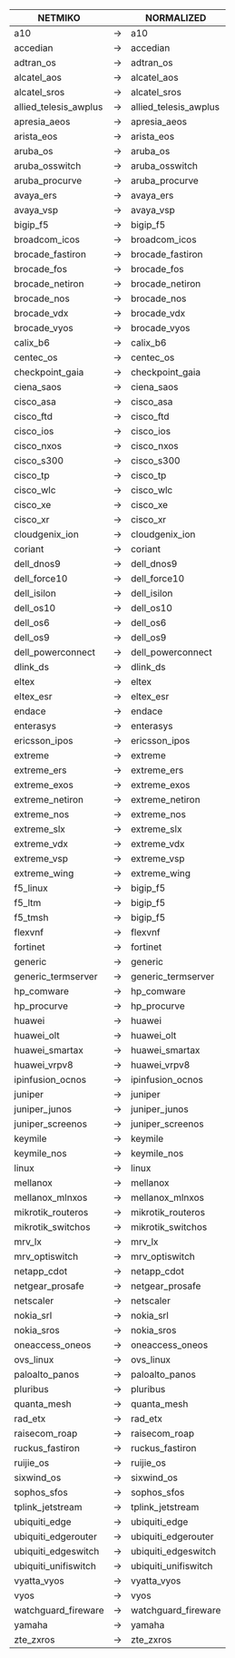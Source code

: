 | NETMIKO | | NORMALIZED |
| ---------- | -- | ------ |
| a10 | → | a10 |
| accedian | → | accedian |
| adtran_os | → | adtran_os |
| alcatel_aos | → | alcatel_aos |
| alcatel_sros | → | alcatel_sros |
| allied_telesis_awplus | → | allied_telesis_awplus |
| apresia_aeos | → | apresia_aeos |
| arista_eos | → | arista_eos |
| aruba_os | → | aruba_os |
| aruba_osswitch | → | aruba_osswitch |
| aruba_procurve | → | aruba_procurve |
| avaya_ers | → | avaya_ers |
| avaya_vsp | → | avaya_vsp |
| bigip_f5 | → | bigip_f5 |
| broadcom_icos | → | broadcom_icos |
| brocade_fastiron | → | brocade_fastiron |
| brocade_fos | → | brocade_fos |
| brocade_netiron | → | brocade_netiron |
| brocade_nos | → | brocade_nos |
| brocade_vdx | → | brocade_vdx |
| brocade_vyos | → | brocade_vyos |
| calix_b6 | → | calix_b6 |
| centec_os | → | centec_os |
| checkpoint_gaia | → | checkpoint_gaia |
| ciena_saos | → | ciena_saos |
| cisco_asa | → | cisco_asa |
| cisco_ftd | → | cisco_ftd |
| cisco_ios | → | cisco_ios |
| cisco_nxos | → | cisco_nxos |
| cisco_s300 | → | cisco_s300 |
| cisco_tp | → | cisco_tp |
| cisco_wlc | → | cisco_wlc |
| cisco_xe | → | cisco_xe |
| cisco_xr | → | cisco_xr |
| cloudgenix_ion | → | cloudgenix_ion |
| coriant | → | coriant |
| dell_dnos9 | → | dell_dnos9 |
| dell_force10 | → | dell_force10 |
| dell_isilon | → | dell_isilon |
| dell_os10 | → | dell_os10 |
| dell_os6 | → | dell_os6 |
| dell_os9 | → | dell_os9 |
| dell_powerconnect | → | dell_powerconnect |
| dlink_ds | → | dlink_ds |
| eltex | → | eltex |
| eltex_esr | → | eltex_esr |
| endace | → | endace |
| enterasys | → | enterasys |
| ericsson_ipos | → | ericsson_ipos |
| extreme | → | extreme |
| extreme_ers | → | extreme_ers |
| extreme_exos | → | extreme_exos |
| extreme_netiron | → | extreme_netiron |
| extreme_nos | → | extreme_nos |
| extreme_slx | → | extreme_slx |
| extreme_vdx | → | extreme_vdx |
| extreme_vsp | → | extreme_vsp |
| extreme_wing | → | extreme_wing |
| f5_linux | → | bigip_f5 |
| f5_ltm | → | bigip_f5 |
| f5_tmsh | → | bigip_f5 |
| flexvnf | → | flexvnf |
| fortinet | → | fortinet |
| generic | → | generic |
| generic_termserver | → | generic_termserver |
| hp_comware | → | hp_comware |
| hp_procurve | → | hp_procurve |
| huawei | → | huawei |
| huawei_olt | → | huawei_olt |
| huawei_smartax | → | huawei_smartax |
| huawei_vrpv8 | → | huawei_vrpv8 |
| ipinfusion_ocnos | → | ipinfusion_ocnos |
| juniper | → | juniper |
| juniper_junos | → | juniper_junos |
| juniper_screenos | → | juniper_screenos |
| keymile | → | keymile |
| keymile_nos | → | keymile_nos |
| linux | → | linux |
| mellanox | → | mellanox |
| mellanox_mlnxos | → | mellanox_mlnxos |
| mikrotik_routeros | → | mikrotik_routeros |
| mikrotik_switchos | → | mikrotik_switchos |
| mrv_lx | → | mrv_lx |
| mrv_optiswitch | → | mrv_optiswitch |
| netapp_cdot | → | netapp_cdot |
| netgear_prosafe | → | netgear_prosafe |
| netscaler | → | netscaler |
| nokia_srl | → | nokia_srl |
| nokia_sros | → | nokia_sros |
| oneaccess_oneos | → | oneaccess_oneos |
| ovs_linux | → | ovs_linux |
| paloalto_panos | → | paloalto_panos |
| pluribus | → | pluribus |
| quanta_mesh | → | quanta_mesh |
| rad_etx | → | rad_etx |
| raisecom_roap | → | raisecom_roap |
| ruckus_fastiron | → | ruckus_fastiron |
| ruijie_os | → | ruijie_os |
| sixwind_os | → | sixwind_os |
| sophos_sfos | → | sophos_sfos |
| tplink_jetstream | → | tplink_jetstream |
| ubiquiti_edge | → | ubiquiti_edge |
| ubiquiti_edgerouter | → | ubiquiti_edgerouter |
| ubiquiti_edgeswitch | → | ubiquiti_edgeswitch |
| ubiquiti_unifiswitch | → | ubiquiti_unifiswitch |
| vyatta_vyos | → | vyatta_vyos |
| vyos | → | vyos |
| watchguard_fireware | → | watchguard_fireware |
| yamaha | → | yamaha |
| zte_zxros | → | zte_zxros |